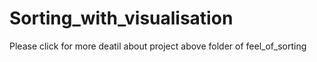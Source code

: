 # Sorting_with_visualisation
Please click for more deatil about project above folder of feel_of_sorting
